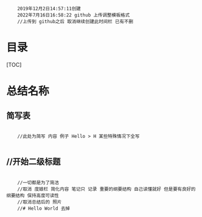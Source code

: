 ```
	2019年12月2日14:57:11创建
	2022年7月16日16:58:22 github 上传调整模板格式
	//上传到 github之后 取消继续创建此时间栏 已有不删
```

# 目录

[TOC]

# 总结名称


## 简写表

```
	
	//此处为简写 内容 例子 Hello > H 某些特殊情况下全写
	
```

## //开始二级标题

```

	//一切都是为了简洁
	//取消 度娘栏 简化内容 笔记只 记录 重要的纲要结构 自己读懂就好 但是要有良好的纲要结构 保持高度可读性
	//取消总结后的 照片
	//# Hello World 去掉
	
```

